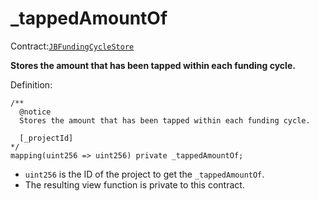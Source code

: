 # \_tappedAmountOf

Contract:[`JBFundingCycleStore`](../)​

**Stores the amount that has been tapped within each funding cycle.**

Definition:

```solidity
/** 
  @notice
  Stores the amount that has been tapped within each funding cycle.
  
  [_projectId]
*/
mapping(uint256 => uint256) private _tappedAmountOf;
```

* `uint256` is the ID of the project to get the `_tappedAmountOf`.
* The resulting view function is private to this contract.
